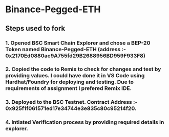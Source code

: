 # Binance-Pegged-ETH

## Steps used to fork

### 1. Opened BSC Smart Chain Explorer and chose a BEP-20 Token named Binance-Pegged-ETH (address :- 0x2170Ed0880ac9A755fd29B2688956BD959F933F8)

### 2. Copied the code to Remix to check for changes and test by providing values. I could have done it in VS Code using Hardhat/Foundry for deploying and testing. Due to requirements of assignment I prefered Remix IDE.

### 3. Deployed to the BSC Testnet. Contract Address :- 0x925f1f061571ed17e34744e3e835c80c95214f20. 

### 4. Intiated Verification process by providing required details in explorer.
